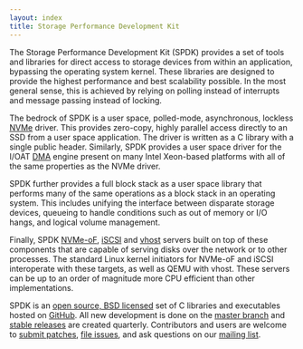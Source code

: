 ```yaml
---
layout: index
title: Storage Performance Development Kit
---
```


The Storage Performance Development Kit (SPDK) provides a set of tools and libraries for direct access to storage devices from within an application, bypassing the operating system kernel. These libraries are designed to provide the highest performance and best scalability possible. In the most general sense, this is achieved by relying on polling instead of interrupts and message passing instead of locking.

The bedrock of SPDK is a user space, polled-mode, asynchronous, lockless [NVMe](http://www.nvmexpress.org) driver. This provides zero-copy, highly parallel access directly to an SSD from a user space application. The driver is written as a C library with a single public header. Similarly, SPDK provides a user space driver for the I/OAT [DMA](https://en.wikipedia.org/wiki/Direct_memory_access) engine present on many Intel Xeon-based platforms with all of the same properties as the NVMe driver.

SPDK further provides a full block stack as a user space library that performs many of the same operations as a block stack in an operating system. This includes unifying the interface between disparate storage devices, queueing to handle conditions such as out of memory or I/O hangs, and logical volume management.

Finally, SPDK [NVMe-oF](http://www.nvmexpress.org/nvm-express-over-fabrics-specification-released), [iSCSI](https://en.wikipedia.org/wiki/ISCSI) and [vhost](http://blog.vmsplice.net/2011/09/qemu-internals-vhost-architecture.html) servers built on top of these components that are capable of serving disks over the network or to other processes. The standard Linux kernel initiators for NVMe-oF and iSCSI interoperate with these targets, as well as QEMU with vhost. These servers can be up to an order of magnitude more CPU efficient than other implementations.

SPDK is an [open source, BSD licensed](https://opensource.org/licenses/BSD-3-Clause) set of C libraries and executables hosted on [GitHub](https://github.com/spdk/spdk). All new development is done on the [master branch](https://github.com/spdk/spdk/tree/master) and [stable releases](https://github.com/spdk/spdk/releases) are created quarterly. Contributors and users are welcome to [submit patches](development/), [file issues](https://github.com/spdk/spdk/issues), and ask questions on our [mailing list](https://lists.01.org/mailman/listinfo/spdk).
